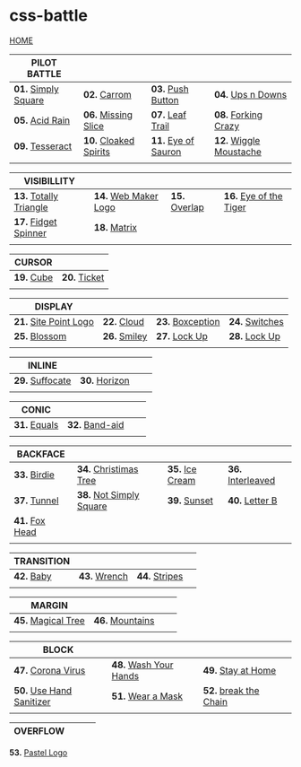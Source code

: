 
# css-battle

 [HOME](https://josimarmg.github.io/css-battle/)

|PILOT BATTLE||||
|--|--|--|--|
|**01.** [Simply Square](https://josimarmg.github.io/css-battle/01-pilot-battle/01-simply-square.html) |**02.** [Carrom](https://josimarmg.github.io/css-battle/01-pilot-battle/02-carrom.html) |**03.** [Push Button](https://josimarmg.github.io/css-battle/01-pilot-battle/03-push-button.html) |**04.** [Ups n Downs](https://josimarmg.github.io/css-battle/01-pilot-battle/04-ups-n-downs.html) |
**05.** [Acid Rain](https://josimarmg.github.io/css-battle/01-pilot-battle/05-acid-rain.html)|**06.** [Missing Slice](https://josimarmg.github.io/css-battle/01-pilot-battle/06-missing-slice.html) |**07.** [Leaf Trail](https://josimarmg.github.io/css-battle/01-pilot-battle/07-leafy-trail.html) |**08.** [Forking Crazy](https://josimarmg.github.io/css-battle/01-pilot-battle/08-forking-crazy.html) |
**09.** [Tesseract](https://josimarmg.github.io/css-battle/01-pilot-battle/09-tesseract.html) |**10.** [Cloaked Spirits](https://josimarmg.github.io/css-battle/01-pilot-battle/10-cloaked-spirits.html)| **11.** [Eye of Sauron](https://josimarmg.github.io/css-battle/01-pilot-battle/11-eye-of-sauron.html) |**12.** [Wiggle Moustache](https://josimarmg.github.io/css-battle/01-pilot-battle/12-wiggly-moustache.html) |
|||||

|VISIBILLITY| | | |
|--|--|--|--|
|**13.** [Totally Triangle](https://josimarmg.github.io/css-battle/02-visibility/13-totally-triangle.html) |**14.** [Web Maker Logo](https://josimarmg.github.io/css-battle/02-visibility/14-web-maker-logo.html) |**15.** [Overlap](https://josimarmg.github.io/css-battle/02-visibility/15-overlap.html) |**16.** [Eye of the Tiger](https://josimarmg.github.io/css-battle/02-visibility/16-eye-of-the-tiger.html) |
**17.** [Fidget Spinner](https://josimarmg.github.io/css-battle/02-visibility/17-fidget-spinner.html) | **18.** [Matrix](https://josimarmg.github.io/css-battle/02-visibility/18-matrix.html) |
|||||

|CURSOR| |
|--|--|
|**19.** [Cube](https://josimarmg.github.io/css-battle/03-cursor/19-cube.html) | **20.** [Ticket](https://josimarmg.github.io/css-battle/03-cursor/20-ticket.html) |
|||

|DISPLAY| | | |
|--|--|--|--|
**21.** [Site Point Logo](https://josimarmg.github.io/css-battle/04-display/21-sitepointlogo.html) | **22.** [Cloud](https://josimarmg.github.io/css-battle/04-display/22-cloud.html) | **23.** [Boxception](https://josimarmg.github.io/css-battle/04-display/23-boxception.html) |**24.** [Switches](https://josimarmg.github.io/css-battle/04-display/24-switches.html) |
**25.** [Blossom](https://josimarmg.github.io/css-battle/04-display/25-blossom.html) |**26.** [Smiley](https://josimarmg.github.io/css-battle/04-display/26-smiley.html) | **27.** [Lock Up](https://josimarmg.github.io/css-battle/04-display/27-lock-up.html) |**28.** [Lock Up](https://josimarmg.github.io/css-battle/04-display/28-cups-balls.html) |
|||

|INLINE| | | |
|--|--|--|--|
**29.** [Suffocate](https://josimarmg.github.io/css-battle/05-inline/29-suffocate.html) | **30.** [Horizon](https://josimarmg.github.io/css-battle/05-inline/30-horizon.html) |
|||

|CONIC| | | |
|--|--|--|--|
**31.** [Equals](https://josimarmg.github.io/css-battle/06-conic/31-equals.html) | **32.** [Band-aid](https://josimarmg.github.io/css-battle/06-conic/32-band-aid.html) |
|||

|BACKFACE| | | |
|--|--|--|--|
**33.** [Birdie](https://josimarmg.github.io/css-battle/07-backface/33-birdie.html) | **34.** [Christimas Tree](https://josimarmg.github.io/css-battle/07-backface/34-christmas-tree.html) | **35.** [Ice Cream](https://josimarmg.github.io/css-battle/07-backface/35-ice-cream.html)| **36.** [Interleaved](https://josimarmg.github.io/css-battle/07-backface/36-interleaved.html)|
**37.** [Tunnel](https://josimarmg.github.io/css-battle/07-backface/37-tunnel.html)| **38.** [Not Simply Square](https://josimarmg.github.io/css-battle/07-backface/38-not-simply-square.html)| **39.** [Sunset](https://josimarmg.github.io/css-battle/07-backface/39-sunset.html)| **40.** [Letter B](https://josimarmg.github.io/css-battle/07-backface/40-letter-b.html)|
**41.** [Fox Head](https://josimarmg.github.io/css-battle/07-backface/41-fox-head.html)|
|||

|TRANSITION| | | |
|--|--|--|--|
**42.** [Baby](https://josimarmg.github.io/css-battle/08-transition/42-baby.html)| **43.** [Wrench](https://josimarmg.github.io/css-battle/08-transition/43-wrench.html)| **44.** [Stripes](https://josimarmg.github.io/css-battle/08-transition/44-stripes.html)|
|||

|MARGIN| | | |
|--|--|--|--|
**45.** [Magical Tree](https://josimarmg.github.io/css-battle/09-margin/45-magical-tree.html)|**46.** [Mountains](https://josimarmg.github.io/css-battle/10-block/46-mountains.html)|
|||

|BLOCK| | | |
|--|--|--|--|
**47.** [Corona Virus](https://josimarmg.github.io/css-battle/10-block/47-corona-virus.html)| **48.** [Wash Your Hands](https://josimarmg.github.io/css-battle/10-block/48-wash-your-hands.html)| **49.** [Stay at Home](https://josimarmg.github.io/css-battle/10-block/49-stay-at-home.html)|
**50.** [Use Hand Sanitizer](https://josimarmg.github.io/css-battle/10-block/50-use-hand-sanitizer.html)| **51.** [Wear a Mask](https://josimarmg.github.io/css-battle/10-block/51-wear-a-mask.html)| **52.** [break the Chain](https://josimarmg.github.io/css-battle/10-block/52-break-the-chain.html)
|||

|OVERFLOW| | | |
|--|--|--|--|
**53.** [Pastel Logo](https://josimarmg.github.io/css-battle/11-overflow/53-pastel-logo.html)
